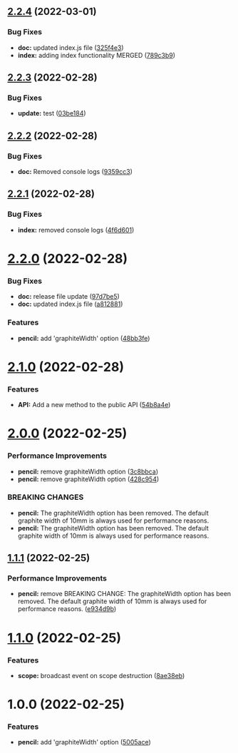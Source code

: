 ## [2.2.4](https://github.com/vaibhavbhuva/semantic-release-demo-app/compare/v2.2.3...v2.2.4) (2022-03-01)


### Bug Fixes

* **doc:** updated index.js file ([325f4e3](https://github.com/vaibhavbhuva/semantic-release-demo-app/commit/325f4e38ba6f4f2eafcb83103f6d5e9dd76a2a63))
* **index:** adding index functionality MERGED ([789c3b9](https://github.com/vaibhavbhuva/semantic-release-demo-app/commit/789c3b9727663ab26eecb0b61d867e091635b0d2))

## [2.2.3](https://github.com/vaibhavbhuva/semantic-release-demo-app/compare/v2.2.2...v2.2.3) (2022-02-28)


### Bug Fixes

* **update:** test ([03be184](https://github.com/vaibhavbhuva/semantic-release-demo-app/commit/03be184ad186e4629481277a80d3c872cece1837))

## [2.2.2](https://github.com/vaibhavbhuva/semantic-release-demo-app/compare/v2.2.1...v2.2.2) (2022-02-28)


### Bug Fixes

* **doc:** Removed console logs ([9359cc3](https://github.com/vaibhavbhuva/semantic-release-demo-app/commit/9359cc353c0ba3e6d5dbff7c9f107abe87c399ca))

## [2.2.1](https://github.com/vaibhavbhuva/semantic-release-demo-app/compare/v2.2.0...v2.2.1) (2022-02-28)


### Bug Fixes

* **index:** removed console logs ([4f6d601](https://github.com/vaibhavbhuva/semantic-release-demo-app/commit/4f6d601c71527ca50f42f6f8db2a25473d3f1b3d))

# [2.2.0](https://github.com/vaibhavbhuva/semantic-release-demo-app/compare/v2.1.0...v2.2.0) (2022-02-28)


### Bug Fixes

* **doc:** release file update ([97d7be5](https://github.com/vaibhavbhuva/semantic-release-demo-app/commit/97d7be5fe80162efe0ba61b548d403ac91b6864f))
* **doc:** updated index.js file ([a812881](https://github.com/vaibhavbhuva/semantic-release-demo-app/commit/a8128817b08ec83806d16af02716e336b36a995f))


### Features

* **pencil:** add 'graphiteWidth' option ([48bb3fe](https://github.com/vaibhavbhuva/semantic-release-demo-app/commit/48bb3fe0a96a85abf821b457c96fc8d7e9543cab))

# [2.1.0](https://github.com/vaibhavbhuva/semantic-release-demo-app/compare/v2.0.0...v2.1.0) (2022-02-28)


### Features

* **API:** Add a new method to the public API ([54b8a4e](https://github.com/vaibhavbhuva/semantic-release-demo-app/commit/54b8a4ec2f08d8ca196a1ca89145fe43793d7e79))

# [2.0.0](https://github.com/vaibhavbhuva/semantic-release-demo-app/compare/v1.1.1...v2.0.0) (2022-02-25)


### Performance Improvements

* **pencil:** remove graphiteWidth option ([3c8bbca](https://github.com/vaibhavbhuva/semantic-release-demo-app/commit/3c8bbcaea13795c31c5fdf7ac66bfb426e9d9025))
* **pencil:** remove graphiteWidth option   ([428c954](https://github.com/vaibhavbhuva/semantic-release-demo-app/commit/428c954a90462e163071e9810cdf7ded55d615ba))


### BREAKING CHANGES

* **pencil:** The graphiteWidth option has been removed. 
The default graphite width of 10mm is always used for performance reasons.
* **pencil:** The graphiteWidth option has been removed. The default graphite width of 10mm is always used for performance reasons.

## [1.1.1](https://github.com/vaibhavbhuva/semantic-release-demo-app/compare/v1.1.0...v1.1.1) (2022-02-25)


### Performance Improvements

* **pencil:** remove  BREAKING CHANGE: The graphiteWidth option has been removed. The default graphite width of 10mm is always used for performance reasons. ([e934d9b](https://github.com/vaibhavbhuva/semantic-release-demo-app/commit/e934d9bff14d9ffcb3a24809c5409820aef8a539))

# [1.1.0](https://github.com/vaibhavbhuva/semantic-release-demo-app/compare/v1.0.0...v1.1.0) (2022-02-25)


### Features

* **scope:** broadcast event on scope destruction ([8ae38eb](https://github.com/vaibhavbhuva/semantic-release-demo-app/commit/8ae38eba5ff34263f3e9b1a9c6ea2bc4760c942c))

# 1.0.0 (2022-02-25)


### Features

* **pencil:** add 'graphiteWidth' option ([5005ace](https://github.com/vaibhavbhuva/semantic-release-demo-app/commit/5005aceeeb7239c7b4935601fffc47bc3b449399))
